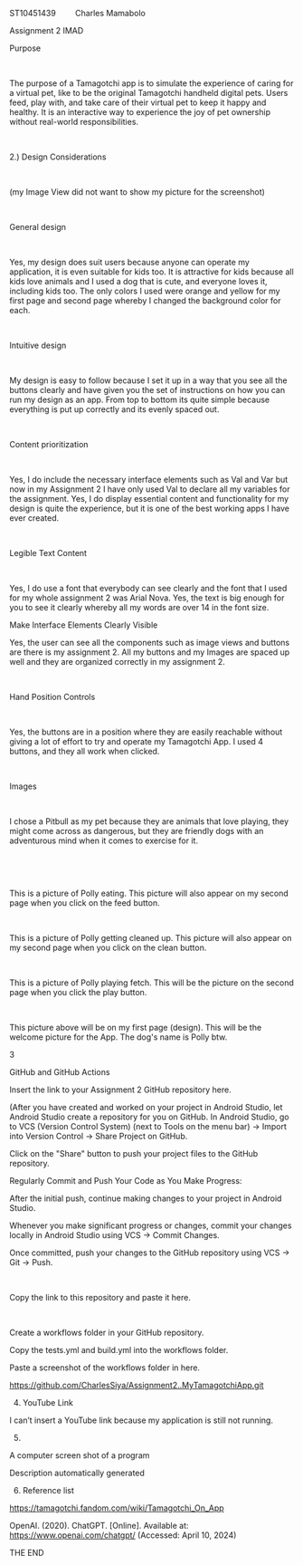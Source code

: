 ST10451439             Charles Mamabolo  

 

 

Assignment 2 IMAD 

 

Purpose 

  

The purpose of a Tamagotchi app is to simulate the experience of caring for a virtual pet, like to be the original Tamagotchi handheld digital pets. Users feed, play with, and take care of their virtual pet to keep it happy and healthy. It is an interactive way to experience the joy of pet ownership without real-world responsibilities. 

  

2.) Design Considerations  

  

(my Image View did not want to show my picture for the screenshot) 

  

General design 

  

Yes, my design does suit users because anyone can operate my application, it is even suitable for kids too. It is attractive for kids because all kids love animals and I used a dog that is cute, and everyone loves it, including kids too. The only colors I used were orange and yellow for my first page and second page whereby I changed the background color for each.  

  

Intuitive design 

  

My design is easy to follow because I set it up in a way that you see all the buttons clearly and have given you the set of instructions on how you can run my design as an app. From top to bottom its quite simple because everything is put up correctly and its evenly spaced out.  

  

Content prioritization 

  

Yes, I do include the necessary interface elements such as Val and Var but now in my Assignment 2 I have only used Val to declare all my variables for the assignment. Yes, I do display essential content and functionality for my design is quite the experience, but it is one of the best working apps I have ever created. 

  

Legible Text Content 

  

Yes, I do use a font that everybody can see clearly and the font that I used for my whole assignment 2 was Arial Nova. Yes, the text is big enough for you to see it clearly whereby all my words are over 14 in the font size.  

Make Interface Elements Clearly Visible  

Yes, the user can see all the components such as image views and buttons are there is my assignment 2. All my buttons and my Images are spaced up well and they are organized correctly in my assignment 2.  

  

Hand Position Controls 

  

Yes, the buttons are in a position where they are easily reachable without giving a lot of effort to try and operate my Tamagotchi App. I used 4 buttons, and they all work when clicked. 

  

Images 

  

I chose a Pitbull as my pet because they are animals that love playing, they might come across as dangerous, but they are friendly dogs with an adventurous mind when it comes to exercise for it.  

  

   

This is a picture of Polly eating. This picture will also appear on my second page when you click on the feed button.  

 

 

  

This is a picture of Polly getting cleaned up. This picture will also appear on my second page when you click on the clean button.  

  

This is a picture of Polly playing fetch. This will be the picture on the second page when you click the play button.  

 

  

 

This picture above will be on my first page (design). This will be the welcome picture for the App. The dog's name is Polly btw.  

 

3 

GitHub and GitHub Actions 

Insert the link to your Assignment 2 GitHub repository here. 

(After you have created and worked on your project in Android Studio, let Android Studio create a repository for you on GitHub. In Android Studio, go to VCS (Version Control System) (next to Tools on the menu bar) -> Import into Version Control -> Share Project on GitHub. 

Click on the "Share" button to push your project files to the GitHub repository. 

Regularly Commit and Push Your Code as You Make Progress: 

After the initial push, continue making changes to your project in Android Studio. 

Whenever you make significant progress or changes, commit your changes locally in Android Studio using VCS -> Commit Changes. 

Once committed, push your changes to the GitHub repository using VCS -> Git -> Push. 

  

Copy the link to this repository and paste it here. 

  

Create a workflows folder in your GitHub repository. 

Copy the tests.yml and build.yml into the workflows folder. 

Paste a screenshot of the workflows folder in here. 

 

https://github.com/CharlesSiya/Assignment2..MyTamagotchiApp.git 

 

 

4. YouTube Link 

 

 I can’t insert a YouTube link because my application is still not running. 

 

5.  

 

 

 

 

 

A computer screen shot of a program

Description automatically generated 

 

6. Reference list 

https://tamagotchi.fandom.com/wiki/Tamagotchi_On_App 

OpenAI. (2020). ChatGPT. [Online]. Available at: https://www.openai.com/chatgpt/ (Accessed: April 10, 2024) 

THE END 

 

 

 

 
